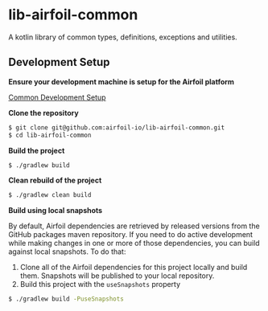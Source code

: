 # lib-airfoil-common

A kotlin library of common types, definitions, exceptions and utilities.

## Development Setup

**Ensure your development machine is setup for the Airfoil platform**

[Common Development Setup](https://github.com/airfoil-io/airfoil-docs/common-development-setup/README.md)

**Clone the repository**

```sh
$ git clone git@github.com:airfoil-io/lib-airfoil-common.git
$ cd lib-airfoil-common
```

**Build the project**

```sh
$ ./gradlew build
```

**Clean rebuild of the project**

```sh
$ ./gradlew clean build
```

**Build using local snapshots**

By default, Airfoil dependencies are retrieved by released versions from the GitHub packages maven repository. If you need to do active development while making changes in one or more of those dependencies, you can build against local snapshots. To do that:

1. Clone all of the Airfoil dependencies for this project locally and build them. Snapshots will be published to your local repository.
2. Build this project with the `useSnapshots` property

```sh
$ ./gradlew build -PuseSnapshots
```
